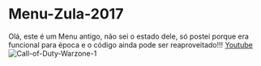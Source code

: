 # Menu-Zula-2017
Olá, este é um Menu antigo, não sei o estado dele, só postei porque era funcional para época e o código ainda pode ser reaproveitado!!!
[Youtube](https://www.youtube.com/watch?v=johlNCVMle0)
![Call-of-Duty-Warzone-1](https://www.google.com/search?q=Zula&client=opera-gx&hs=Wcb&sxsrf=ALeKk01dEAmm3LM4EUfVwUFPbzLTKvulNQ:1618377784357&source=lnms&tbm=isch&sa=X&ved=2ahUKEwi1qcuH__zvAhWZLLkGHdK4DgcQ_AUoAnoECAEQBA&biw=1325&bih=627#imgrc=RwQ6lnWmaMdh8M)

